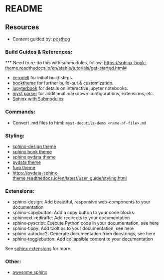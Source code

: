 # README

## Resources

- Content guided by: [posthog](https://posthog.com/handbook/)

### Build Guides & References:

*** Need to re-do this with submodules, follow: https://sphinx-book-theme.readthedocs.io/en/stable/tutorials/get-started.html#


- [cerodell](https://cerodell.github.io/sphinx-quickstart-guide/build/html/books.html) for initial build steps. 
- [booktheme](https://sphinx-book-theme.readthedocs.io/en/stable/) for further build-out & customization.
- [jupyterbook](https://jupyterbook.org/en/stable/intro.html) for details on interactive jupyter notebooks.
- [myst parser](https://myst-parser.readthedocs.io/en/latest/) for additional markdown configurations, extensions, etc.
- [Sphinx with Submodules](https://sphinx-with-submodules.readthedocs.io/en/latest/)

### Commands:

- Convert .md files to html: `myst-docutils-demo <name-of-file>.md`

### Styling:

- [sphinx-design theme](https://sphinx-design.readthedocs.io/en/latest/)
- [sphinx book theme](https://sphinx-design.readthedocs.io/en/sbt-theme/)
- [sphinx pydata theme](https://sphinx-design.readthedocs.io/en/pydata-theme/)
- [pydata theme](https://pydata-sphinx-theme.readthedocs.io/en/latest/user_guide/styling.html)
- [furo theme](https://pradyunsg.me/furo/quickstart/)
- https://pydata-sphinx-theme.readthedocs.io/en/latest/user_guide/styling.html

### Extensions:

- sphinx-design: Add beautiful, responsive web-components to your documentation
- sphinx-copybutton: Add a copy button to your code blocks
- sphinxext-rediraffe: Add redirects to your documentation
- sphinx-pyscript: Execute Python code in your documentation, see here
- sphinx-tippy: Add tooltips to your documentation, see here
- sphinx-autodoc2: Generate documentation from docstrings, see here
- sphinx-togglebutton: Add collapsible content to your documentation

See [sphinx extensions](https://sphinx-extensions.readthedocs.io/en/latest/) for more.

### Other: 

- [awesome sphinx](https://awesomesphinx.useblocks.com/)

